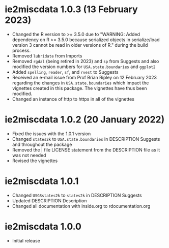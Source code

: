 # ie2miscdata 1.0.3 (13 February 2023)

* Changed the R version to >= 3.5.0 due to "WARNING: Added dependency on R >= 3.5.0 because serialized objects in serialize/load version 3 cannot be read in older versions of R." during the build process.
* Removed `lubridate` from Imports
* Removed `rgdal` (being retired in 2023) and `sp` from Suggests and also modified the version numbers for `USA.state.boundaries` and `ggplot2`
* Added `spelling`, `reader`, `sf`, and `rvest` to Suggests
* Received an e-mail issue from Prof Brian Ripley on 12 February 2023 regarding the changes in `USA.state.boundaries` which impact the vignettes created in this package. The vignettes have thus been modified.
* Changed an instance of http to https in all of the vignettes


# ie2miscdata 1.0.2 (20 January 2022)

* Fixed the issues with the 1.0.1 version
* Changed `states2k` to `USA.state.boundaries` in DESCRIPTION Suggests and throughout the package
* Removed the | file LICENSE statement from the DESCRIPTION file as it was not needed
* Revised the vignettes


# ie2miscdata 1.0.1

* Changed `USGSstates2k` to `states2k` in DESCRIPTION Suggests
* Updated DESCRIPTION Description
* Changed all documentation with inside.org to rdocumentation.org


# ie2miscdata 1.0.0

* Initial release
